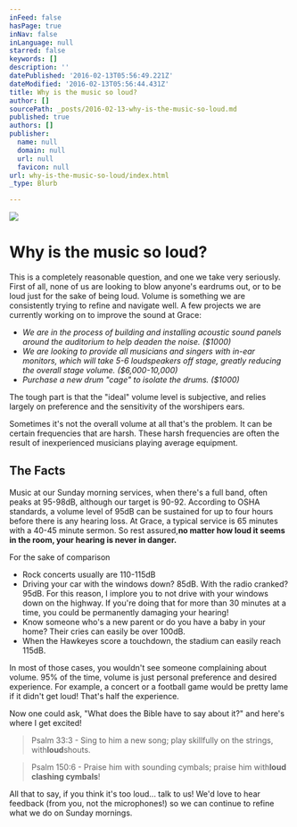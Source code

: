 ```yaml
---
inFeed: false
hasPage: true
inNav: false
inLanguage: null
starred: false
keywords: []
description: ''
datePublished: '2016-02-13T05:56:49.221Z'
dateModified: '2016-02-13T05:56:44.431Z'
title: Why is the music so loud?
author: []
sourcePath: _posts/2016-02-13-why-is-the-music-so-loud.md
published: true
authors: []
publisher:
  name: null
  domain: null
  url: null
  favicon: null
url: why-is-the-music-so-loud/index.html
_type: Blurb

---
```

![](https://the-grid-user-content.s3-us-west-2.amazonaws.com/9deb93d2-8984-4b86-9219-a4df4c7b1f92.jpg)

# Why is the music so loud?

This is a completely reasonable question, and one we take very seriously. First of all, none of us are looking to blow anyone's eardrums out, or to be loud just for the sake of being loud. Volume is something we are consistently trying to refine and navigate well. A few projects we are currently working on to improve the sound at Grace:

* _We are in the process of building and installing acoustic sound panels around the auditorium to help deaden the noise.  ($1000)_
* _We are looking to provide all musicians and singers with in-ear monitors, which will take 5-6 loudspeakers off stage, greatly reducing the overall stage volume.   ($6,000-10,000)_
* _Purchase a new drum "cage" to isolate the drums. ($1000)_

The tough part is that the "ideal" volume level is subjective, and relies largely on preference and the sensitivity of the worshipers ears. 

Sometimes it's not the overall volume at all that's the problem. It can be certain frequencies that are harsh.  These harsh frequencies are often the result of inexperienced musicians playing average equipment. 

## The Facts

Music at our Sunday morning services, when there's a full band, often peaks at 95-98dB, although our target is 90-92\.  According to OSHA standards, a volume level of 95dB can be sustained for up to four hours before there is any hearing loss. At Grace, a typical service is 65 minutes with a 40-45 minute sermon. So rest assured,**no matter how loud it seems in the room, your hearing is never in danger.**

For the sake of comparison

* Rock concerts usually are 110-115dB
* Driving your car with the windows down? 85dB. With the radio cranked? 95dB. For this reason, I implore you to not drive with your windows down on the highway. If you're doing that for more than 30 minutes at a time, you could be permanently damaging your hearing!
* Know someone who's a new parent or do you have a baby in your home? Their cries can easily be over 100dB. 
* When the Hawkeyes score a touchdown, the stadium can easily reach 115dB.

In most of those cases, you wouldn't see someone complaining about volume. 95% of the time, volume is just personal preference and desired experience. For example, a concert or a football game would be pretty lame if it didn't get loud! That's half the experience. 

Now one could ask, "What does the Bible have to say about it?" and here's where I get excited!  
> 
> Psalm 33:3 - Sing to him a new song; play skillfully on the strings, with**loud**shouts.

> Psalm 150:6 - Praise him with sounding cymbals; praise him with**loud clashing cymbals**!

All that to say, if you think it's too loud... talk to us!  We'd love to hear feedback (from you, not the microphones!) so we can continue to refine what we do on Sunday mornings.